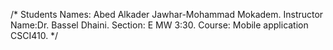 /*
Students Names: Abed Alkader Jawhar-Mohammad Mokadem.
Instructor Name:Dr. Bassel Dhaini.
Section: E MW 3:30.
Course: Mobile application CSCI410.
*/
